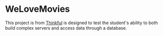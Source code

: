 # WeLoveMovies

This project is from [Thinkful](https://www.thinkful.com/bootcamp/web-development/) is designed to test the student's ability to both build complex servers and access data through a database.
